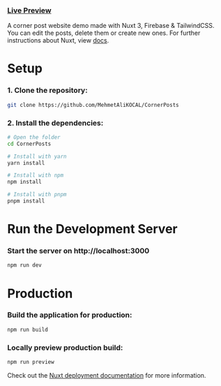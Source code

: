 ### [Live Preview](https://cornerposts.netlify.app)

A corner post website demo made with Nuxt 3, Firebase & TailwindCSS. You can edit the posts, delete them or create new ones. For further instructions about Nuxt, view [docs](https://nuxt.com/docs/getting-started/introduction).

# Setup

### 1. Clone the repository:

```bash
git clone https://github.com/MehmetAliKOCAL/CornerPosts
```

### 2. Install the dependencies:

```bash
# Open the folder
cd CornerPosts

# Install with yarn
yarn install

# Install with npm
npm install

# Install with pnpm
pnpm install
```

# Run the Development Server

### Start the server on http://localhost:3000

```bash
npm run dev
```

# Production

### Build the application for production:

```bash
npm run build
```

### Locally preview production build:

```bash
npm run preview
```

Check out the [Nuxt deployment documentation](https://nuxt.com/docs/getting-started/deployment) for more information.

